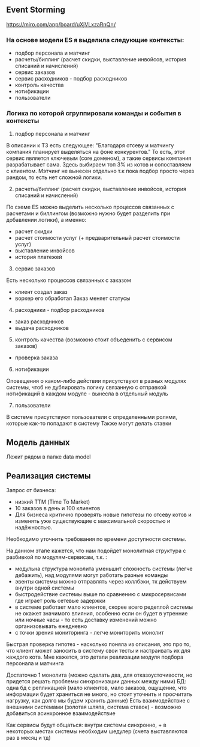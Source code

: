 ## Event Storming
https://miro.com/app/board/uXjVLxzaRnQ=/

### На основе модели ES я выделила следующие контексты:
- подбор персонала и матчинг
- расчеты/биллинг (расчет скидки, выставление инвойсов, история списаний и начислений)
- сервис заказов
- сервис расходников - подбор расходников
- контроль качества
- нотификации
- пользователи


### Логика по которой сгруппировали команды и события в контексты

1. подбор персонала и матчинг

В описании к ТЗ есть следующее: "Благодаря отсеву и матчингу компания планирует выделяться на фоне конкурентов."
То есть, этот сервис является ключевым (core доменом), а такие сервисы компания разрабатывает сама. 
Здесь выбираем топ 3% из котов и сопоставляем с клиентом.
Мэтчинг не вынесен отдельно т.к пока подбор просто через рандом, то есть нет сложной логики.
    

2. расчеты/биллинг (расчет скидки, выставление инвойсов, история списаний и начислений)

По схеме ES можно выделить несколько процессов связанных с расчетами и биллингом (возможно нужно будет разделить при добавлении логики), а именно:
* расчет скидки
* расчет стоимости услуг (+ предварительный расчет стоимости услуг)
* выставление инвойсов
* история платежей

3. сервис заказов

Есть несколько процессов связанных с заказом
* клиент создал заказ
* воркер его обработал
Заказ меняет статусы

4. расходники - подбор расходников

* заказ расходников
* выдача расходников

5. контроль качества (возможно стоит объеденить с сервисом заказов)

* проверка заказа

6. нотификации

Оповещения о каком-либо действии присутствуют в разных модулях системы, чтоб не дублировать логику связанную с отправкой нотификаций в каждом модуле - вынесла в отдельный модуль

7. пользователи

В системе присутствуют пользователи с определенными ролями, которые как-то попадают в систему
Также могут делать ставки

## Модель данных

Лежит рядом в папке data model


## Реализация системы
Запрос от бизнеса:
* низкий ТТМ (Time To Market)
* 10 заказов в день и 100 клиентов
* Для бизнеса критично проверять новые гипотезы по отсеву котов и изменять уже существующие с максимальной скоростью и надёжностью.

Необходимо уточнить требования по времени доступности системы.

На данном этапе кажется, что нам подойдет монолитная структура с разбивкой по модулям-сервисам, т.к. :
* модульна структура монолита уменьшит сложность системы (легче дебажить), над модулями могут работать разные команды
* эвенты системы можно отправлять через коллбэки, тк действуем внутри одной системы
* быстродействие системы выше по сравнению с микросервисами где играет роль сетевые задержки
* в системе работает мало клиентов, скорее всего редеплой системы не окажет значимого влияния, 
особенно если он будет в утренние или ночные часы - то есть доставку изменений можно организовывать ежедневно
* с точки зрения мониторинга - легче мониторить монолит

Быстрая проверка гипотез - насколько поняла из описания, это про то, что клиент может заносить в систему свои тесты и настраивать их для каждого кота.
Мне кажется, это детали реализации модуля подбора персонала и матчинга

Достаточно 1 монолита (можно сделать два, для отказоусточивости, но придется решать проблемы синхронизации данных между ними)
БД: одна бд с репликацией (мало клиентов, мало заказов, ощущение, что информации будет храниться не много, но стоит уточнить и просчитать нагрузку, как долго мы будем хранить данные)
Есть взаимодействие с внешними системами (золотая шляпа, система ставок) - возможно добавиться асинхронное взаимодействие

Как сервисы будут общаться: внутри системы синхронно, + в некоторых местах системы необходим шедулер (счета выставляются раз в месяц и тд)









